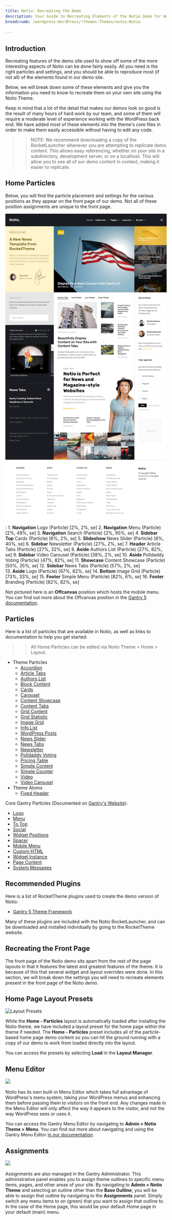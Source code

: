 ```yaml
---
title: Notio: Recreating the Demo
description: Your Guide to Recreating Elements of the Notio Demo for WordPress
breadcrumb: /wordpress:WordPress/!themes:Themes/notio:Notio

---
```


Introduction
-----

Recreating features of the demo site used to show off some of the more interesting aspects of Notio can be done fairly easily. All you need is the right particles and settings, and you should be able to reproduce most (if not all) of the elements found in our demo site.

Below, we will break down some of these elements and give you the information you need to know to recreate them on your own site using the Notio Theme.

Keep in mind that a lot of the detail that makes our demos look so good is the result of many hours of hard work by our team, and some of them will require a moderate level of experience working with the WordPress back end. We have added most of these elements into the theme's core files in order to make them easily accessible without having to edit any code.

>> NOTE: We recommend downloading a copy of the RocketLauncher whenever you are attempting to replicate demo content. This allows easy referencing, whether on your site in a subdirectory, development server, or on a localhost. This will allow you to see all of our demo content in context, making it easier to replicate.

Home Particles
-----

Below, you will find the particle placement and settings for the various positions as they appear on the front page of our demo. Not all of these position assignments are unique to the front page.

![](assets/notio2.png)

:   1. **Navigation** Logo (Particle) [2%, 2%, se]
	2. **Navigation** Menu (Particle) [2%, 49%, se]
	3. **Navigation** Search (Particle) [2%, 95%, se]
    4. **Sidebar Top** Cards (Particle) [6%, 2%, se]
    5. **Slideshow** News Slider (Particle) [6%, 40%, se]
    6. **Sidebar** Newsletter (Particle) [27%, 2%, se]
    7. **Header** Article Tabs (Particle) [27%, 32%, se]
    8. **Aside** Authors List (Particle) [27%, 82%, se]
    9. **Sidebar** Video Carousel (Particle) [38%, 2%, se]
    10. **Aside** Polldaddy Voting (Particle) [47%, 82%, se]
    11. **Showcase** Content Showcase (Particle) [50%, 35%, se]
    12. **Sidebar** News Tabs (Particle) [57%, 2%, se]    
    13. **Aside** Logo (Particle) [67%, 82%, se]
    14. **Bottom** Image Grid (Particle) [73%, 33%, se]
    15. **Footer** Simple Menu (Particle) [82%, 6%, se]
    16. **Footer** Branding (Particle) [82%, 82%, se]

Not pictured here is an **Offcanvas** position which hosts the mobile menu. You can find out more about the Offcanvas position in the [Gantry 5 documentation](http://docs.gantry.org/gantry5/configure/layout-manager#offcanvas-section).

Particles
-----

Here is a list of particles that are available in Notio, as well as links to documentation to help you get started:

>> All Home Particles can be edited via Notio Theme > Home > Layout.

- Theme Particles
    + [Accordion](particle_accordion.md)
    + [Article Tabs](particle_articletabs.md)
    + [Authors List](particle_authors.md)
    + [Block Content](particle_block.md)
    + [Cards](particle_cards.md)
    + [Carousel](particle_carousel.md)
    + [Content Showcase](particle_contentshowcase.md)
    + [Content Tabs](particle_tabs.md)
    + [Grid Content](particle_gridcontent.md)
    + [Grid Statistic](particle_grid.md)
    + [Image Grid](particle_image.md)
    + [Info List](particle_info.md)
    + [WordPress Posts](particle_wordpress.md)
    + [News Slider](particle_newsslider.md)
    + [News Tabs](particle_newstabs.md)
    + [Newsletter](particle_newsletter.md)
    + [Polldaddy Voting](particle_polldaddy.md)
    + [Pricing Table](particle_pricing.md)
    + [Simple Content](particle_simple.md)
    + [Simple Counter](particle_simplecounter.md)
    + [Video](particle_video.md)
    + [Video Carousel](particle_videocarousel.md)
- Theme Atoms
    + [Fixed Header](atom_fixedheader.md)

Core Gantry Particles (Documented on [Gantry's Website](http://gantry.org)):

* [Logo](http://docs.gantry.org/gantry5/particles/logo)
* [Menu](http://docs.gantry.org/gantry5/particles/menu-control)
* [To Top](http://docs.gantry.org/gantry5/particles/to-top)
* [Social](http://docs.gantry.org/gantry5/particles/social)
* [Widget Positions](http://docs.gantry.org/gantry5/particles/position)
* [Spacer](http://docs.gantry.org/gantry5/particles/spacer)
* [Mobile Menu](http://docs.gantry.org/gantry5/particles/mobile-menu)
* [Custom HTML](http://docs.gantry.org/gantry5/particles/custom-html)
* [Widget Instance](http://docs.gantry.org/gantry5/particles/module-instance)
* [Page Content](http://docs.gantry.org/gantry5/particles/page-content)
* [System Messages](http://docs.gantry.org/gantry5/particles/system-messages)

Recommended Plugins
-----

Here is a list of RocketTheme plugins used to create the demo version of Notio:

* [Gantry 5 Theme Framework](http://gantry.org/)

Many of these plugins are included with the Notio RocketLauncher, and can be downloaded and installed individually by going to the RocketTheme website.

Recreating the Front Page
-----

The front page of the Notio demo sits apart from the rest of the page layouts in that it features the latest and greatest features of the theme. It is because of this that several widget and layout overrides were done. In this section, we will break down the settings you will need to recreate elements present in the front page of the Notio demo.

Home Page Layout Presets
-----

![Layout Presets](assets/layout_presets.jpeg)

While the **Home - Particles** layout is automatically loaded after installing the Notio theme, we have included a layout preset for the home page within the theme if needed. The **Home - Particles** preset includes all of the particle-based home page demo content so you can hit the ground running with a copy of our demo to work from loaded directly into the layout.

You can access the presets by selecting **Load** in the **Layout Manager**.

Menu Editor
-----

![](assets/menu_1.jpeg)

Notio has its own built-in Menu Editor which takes full advantage of WordPress's menu system, taking your WordPress menus and enhancing them before passing them to visitors on the front end. Any changes made in the Menu Editor will only affect the way it appears to the visitor, and not the way WordPress sees or uses it.

You can access the Gantry Menu Editor by navigating to **Admin > Notio Theme > Menu**. You can find out more about navigating and using the Gantry Menu Editor [in our documentation](http://docs.gantry.org/gantry5/configure/menu-editor).

Assignments
-----

![](assets/assignments_1.jpeg)

Assignments are also managed in the Gantry Administrator. This administrative panel enables you to assign theme outlines to specific menu items, pages, and other areas of your site. By navigating to **Admin > Notio Theme** and selecting an outline other than the **Base Outline**, you will be able to assign that outline by navigating to the **Assignments** panel. Simply switch any menu items to on (green) that you want to assign that outline to. In the case of the Home page, this would be your default Home page in your default (main) menu.